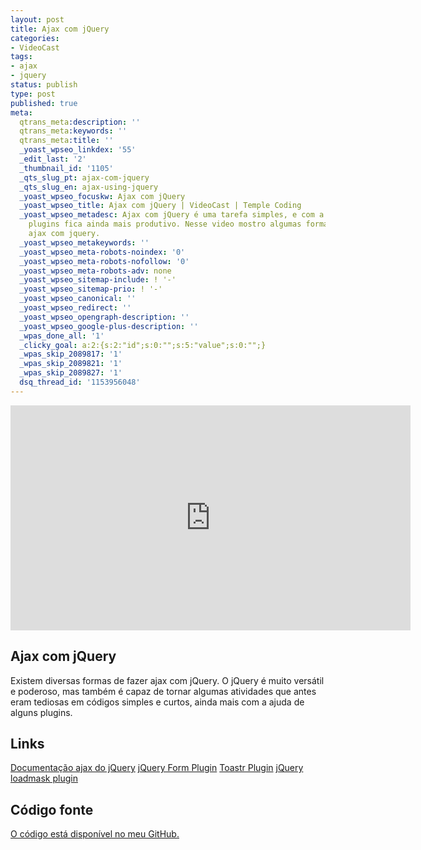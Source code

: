 ```yaml
---
layout: post
title: Ajax com jQuery
categories:
- VideoCast
tags:
- ajax
- jquery
status: publish
type: post
published: true
meta:
  qtrans_meta:description: ''
  qtrans_meta:keywords: ''
  qtrans_meta:title: ''
  _yoast_wpseo_linkdex: '55'
  _edit_last: '2'
  _thumbnail_id: '1105'
  _qts_slug_pt: ajax-com-jquery
  _qts_slug_en: ajax-using-jquery
  _yoast_wpseo_focuskw: Ajax com jQuery
  _yoast_wpseo_title: Ajax com jQuery | VideoCast | Temple Coding
  _yoast_wpseo_metadesc: Ajax com jQuery é uma tarefa simples, e com a ajuda de alguns
    plugins fica ainda mais produtivo. Nesse video mostro algumas formas de fazer
    ajax com jquery.
  _yoast_wpseo_metakeywords: ''
  _yoast_wpseo_meta-robots-noindex: '0'
  _yoast_wpseo_meta-robots-nofollow: '0'
  _yoast_wpseo_meta-robots-adv: none
  _yoast_wpseo_sitemap-include: ! '-'
  _yoast_wpseo_sitemap-prio: ! '-'
  _yoast_wpseo_canonical: ''
  _yoast_wpseo_redirect: ''
  _yoast_wpseo_opengraph-description: ''
  _yoast_wpseo_google-plus-description: ''
  _wpas_done_all: '1'
  _clicky_goal: a:2:{s:2:"id";s:0:"";s:5:"value";s:0:"";}
  _wpas_skip_2089817: '1'
  _wpas_skip_2089821: '1'
  _wpas_skip_2089827: '1'
  dsq_thread_id: '1153956048'
---
```

<!--:pt--><iframe src="http://www.youtube.com/embed/he2k0FZBHq8" frameborder="0" width="640" height="360"></iframe>
<h2>Ajax com jQuery</h2>
Existem diversas formas de fazer ajax com jQuery. O jQuery é muito versátil e poderoso, mas também é capaz de tornar algumas atividades que antes eram tediosas em códigos simples e curtos, ainda mais com a ajuda de alguns plugins.
<h2>Links</h2>
<a href="http://bit.ly/TWU2u6">Documentação ajax do jQuery</a>
<a href="http://www.malsup.com/jquery/form/">jQuery Form Plugin</a>
<a href="https://github.com/CodeSeven/toastr">Toastr Plugin</a>
<a href="http://code.google.com/p/jquery-loadmask/">jQuery loadmask plugin</a>
<h2>Código fonte</h2>
<a href="https://github.com/vintem/TodoDemo">O código está disponível no meu GitHub.</a><!--:--><!--:en-->

<!--:-->
